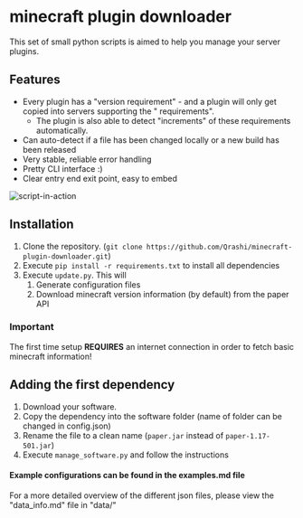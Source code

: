 # minecraft plugin downloader

This set of small python scripts is aimed to help you manage your server plugins.

## Features

* Every plugin has a "version requirement" - and a plugin will only get copied into servers supporting the "
  requirements".
    * The plugin is also able to detect "increments" of these requirements automatically.
* Can auto-detect if a file has been changed locally or a new build has been released
* Very stable, reliable error handling
* Pretty CLI interface :)
* Clear entry end exit point, easy to embed

![script-in-action](https://user-images.githubusercontent.com/56923218/140615054-b18bbd67-6987-450c-8a6d-dbcf7c996f2f.gif)

## Installation

1. Clone the repository. (```git clone https://github.com/Qrashi/minecraft-plugin-downloader.git```)
2. Execute ```pip install -r requirements.txt``` to install all dependencies
4. Execute ```update.py```. This will
   1. Generate configuration files
   2. Download minecraft version information (by default) from the paper API
### Important
The first time setup **REQUIRES** an internet connection in order to fetch basic minecraft information!

## Adding the first dependency

1. Download your software.
2. Copy the dependency into the software folder (name of folder can be changed in config.json)
3. Rename the file to a clean name (```paper.jar``` instead of ```paper-1.17-501.jar```)
4. Execute ```manage_software.py``` and follow the instructions

#### Example configurations can be found in the examples.md file
For a more detailed overview of the different json files, please view the "data_info.md" file in "data/"
